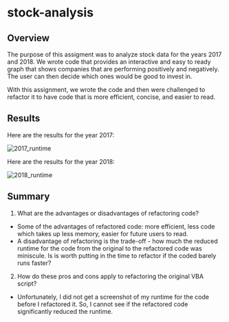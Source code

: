 # stock-analysis

## Overview
The purpose of this assigment was to analyze stock data for the years 2017 and 2018. We wrote code that provides an interactive and easy to ready graph that shows companies that are performing positively and negatively. The user can then decide which ones would be good to invest in.

With this assignment, we wrote the code and then were challenged to refactor it to have code that is more efficient, concise, and easier to read.

## Results
Here are the results for the year 2017:

![2017_runtime](https://user-images.githubusercontent.com/111028230/214426115-8b4335cd-1b8b-4aae-8ab5-b8eb5a52fef5.PNG)

Here are the results for the year 2018:

![2018_runtime](https://user-images.githubusercontent.com/111028230/214426157-90302347-31c3-4262-91b7-8bfd8367bc0f.PNG)

## Summary

1. What are the advantages or disadvantages of refactoring code?

- Some of the advantages of refactored code: more efficient, less code which takes up less memory, easier for future users to read. 
- A disadvantage of refactoring is the trade-off - how much the reduced runtime for the code from the original to the refactored code was miniscule. Is is worth putting in the time to refactor if the coded barely runs faster?


2. How do these pros and cons apply to refactoring the original VBA script?

- Unfortunately, I did not get a screenshot of my runtime for the code before I refactored it. So, I cannot see if the refactored code significantly reduced the runtime.
